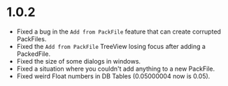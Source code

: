# 1.0.2

- Fixed a bug in the `Add from PackFile` feature that can create corrupted PackFiles.
- Fixed the `Add from PackFile` TreeView losing focus after adding a PackedFile.
- Fixed the size of some dialogs in windows.
- Fixed a situation where you couldn't add anything to a new PackFile.
- Fixed weird Float numbers in DB Tables (0.05000004 now is 0.05).